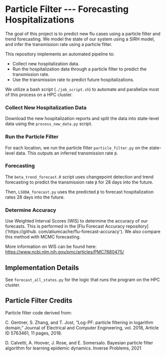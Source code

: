 # Particle Filter --- Forecasting Hospitalizations
The goal of this project is to predict new flu cases using a particle 
filter and trend forecasting. We model the state of our system using a SIRH 
model, and infer the transmission rate using a particle filter.

This repository implements an automated pipeline to:
- Collect new hospitalization data.
- Run the hospitalization data through a particle filter to predict the transmission rate.
- Use the transmission rate to predict future hospitalizations. 

We utilize a bash script (`./job_script.sh`) to automate and parallelize 
most of this process on a HPC cluster. 

### Collect New Hospitalization Data
Download the new hospitalization reports and split the data into state-level data using the `process_new_data.py` script.

### Run the Particle Filter
For each location, we run the particle filter `particle_filter.py` on the state-level data. This outputs an inferred transmission rate `β`. 

### Forecasting
The `beta_trend_forecast.R` script uses changepoint detection and trend 
forecasting to predict the transmission rate `β` for 28 days into the future.

Then, `LSODA_forecast.py` uses the predicted `β` to forecast hospitalization rates 28 days into the future.

### Determine Accuracy
Use Weighted Interval Scores (WIS) to determine the accuracy of our forecasts. This is performed in the [Flu Forecast Accuracy repository]('https://github.
com/atiumcache/flu-forecast-accuracy'). We also compare this method with 
MCMC forecasting.

More information on WIS can be found here:
https://www.ncbi.nlm.nih.gov/pmc/articles/PMC7880475/

## Implementation Details

See `forecast_all_states.py` for the logic that runs the program on the HPC cluster.

## Particle Filter Credits
Particle filter code derived from:   

C. Gentner, S. Zhang, and T. Jost, “Log-PF: particle filtering in logarithm domain,” Journal of Electrical and Computer Engineering, vol. 2018, Article ID 5763461, 11 pages, 2018.

D. Calvetti, A. Hoover, J. Rose, and E. Somersalo. Bayesian particle filter algorithm for learning epidemic dynamics. Inverse Problems, 2021



